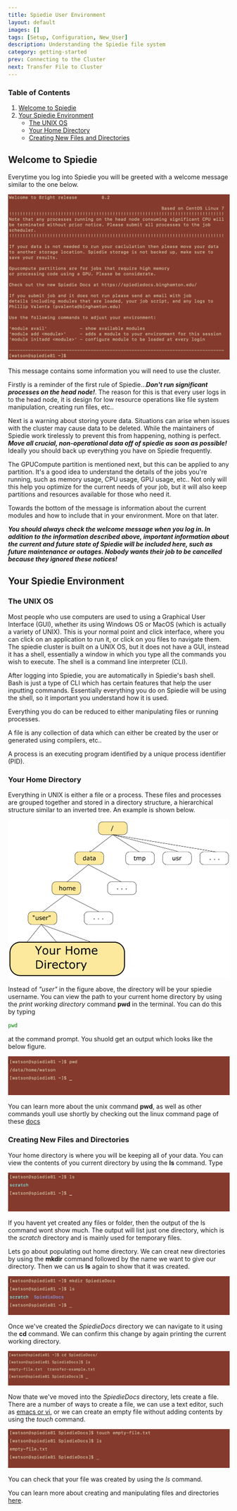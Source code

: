 ```yaml
---
title: Spiedie User Environment
layout: default
images: []
tags: [Setup, Configuration, New_User]
description: Understanding the Spiedie file system
category: getting-started
prev: Connecting to the Cluster
next: Transfer File to Cluster
---
```



### Table of Contents  

 1. [Welcome to Spiedie](#welcome-message)
 2. [Your Spiedie Environment](#your-environment)  
     * [The UNIX OS](#unix) 
     * [Your Home Directory](#your-home)  
     * [Creating New Files and Directories](#createDirectory)
    



## <a name="welcome-message"></a>  Welcome to Spiedie

 Everytime you log into Spiedie you will be greeted with a welcome message similar to the one below.

 ![Log in Welcome Message](../assets/images/welcome-to-spiedie/spiedie-welcome-message.png)

 This message contains some information you will need to use the cluster. 
 
 Firstly is a reminder of the first rule of Spiedie...***Don't run significant processes on the head node!***. The reason for this is that every user logs in to the head node, it is design for low resource operations like file system manipulation, creating run files, etc..

 Next is a warning about storing youre data. Situations can arise when issues with the cluster may cause data to be deleted. While the maintainers of Spiedie work tirelessly to prevent this from happening, nothing is perfect. ***Move all crucial, non-operational data off of spiedie as soon as possible!*** Ideally you should back up everything you have on Spiedie frequently.

 The GPUCompute partition is mentioned next, but this can be applied to any partition. It's a good idea to understand the details of the jobs you're running, such as memory usage, CPU usage, GPU usage, etc.. Not only will this help you optimize for the current needs of your job, but it will also keep partitions and resources available for those who need it.

 Towards the bottom of the message is information about the current modules and how to include that in your environment. More on that later.

 ***You should always check the welcome message when you log in. In addition to the information described above, important information about the current and future state of Spiedie will be included here, such as future maintenance or outages. Nobody wants their job to be cancelled because they ignored these notices!***

## <a name='your-environment'></a> Your Spiedie Environment

### <a name='unix'></a> The UNIX OS

Most people who use computers are used to using a Graphical User Interface (GUI), whether its using Windows OS or MacOS (which is actually a variety of UNIX). This is your normal point and click interface, where you can click on an application to run it, or click on you files to navigate them. The spiedie cluster is built on a UNIX OS, but it does not have a GUI, instead it has a shell, essentially a window in which you type all the commands you wish to execute. The shell is a command line interpreter (CLI). 

After logging into Spiedie, you are automatically in Spiedie's bash shell. Bash is just a type of CLI which has certain features that help the user inputting commands. Essentially everything you do on Spiedie will be using the shell, so it important you understand how it is used.

Everything you do can be reduced to either manipulating files or running processes.

A file is any collection of data which can either be created by the user or generated using compilers, etc.. 

A process is an executing program identified by a unique process identifier (PID).



### <a name='your-home'></a> Your Home Directory

Everything in UNIX is either a file or a process. These files and processes are grouped together and stored in a directory structure, a hierarchical structure similar to an inverted tree. An example is shown below.

![directory-structure](../assets/images/welcome-to-spiedie/directory-structure.png)

Instead of *"user"* in the figure above, the directory will be your spiedie username. You can view the path to your current home directory by using the *print working directory* command **pwd** in the terminal. You can do this by typing 

```bash
pwd
```
at the command prompt. You shuold get an output which looks like the below figure.

![pwd](../assets/images/welcome-to-spiedie/pwd.png)

You can learn more about the unix command **pwd**, as well as other commands youll use shortly by checking out the linux command page of these [docs](basic_linux_commands.html)

### <a name='create-directory'></a> Creating New Files and Directories

Your home directory is where you will be keeping all of your data. You can view the contents of you current directory by using the **ls** command. Type

![pwd](../assets/images/welcome-to-spiedie/ls.png)

If you havent yet created any files or folder, then the output of the ls command wont show much. The output will list just one directory, which is the *scratch* directory and is mainly used for temporary files.

Lets go about populating out home directory. We can creat new directories by using the **mkdir** command followed by the name we want to give our directory. Then we can us **ls** again to show that it was created.

![mkdir-spiediedocs](../assets/images/welcome-to-spiedie/mkdir-spiediedocs.png)

Once we've created the *SpiedieDocs* directory we can navigate to it using the **cd** command. We can confirm this change by again printing the current working directory.

![cd-spiediedocs](../assets/images/welcome-to-spiedie/cd-spiediedocs.png)

Now thate we've moved into the *SpiedieDocs* directory, lets create a file. There are a number of ways to create a file, we can use a text editor, such as [emacs or vi](basic_linux_commands.html#editors), or we can create an empty file without adding contents by using the *touch* command.

![touch](../assets/images/welcome-to-spiedie/touch.png)

You can check that your file was created by using the *ls* command.

You can learn more about creating and manipulating files and directories [here](basic_linux_commands.html#manipulating_files_directories).


